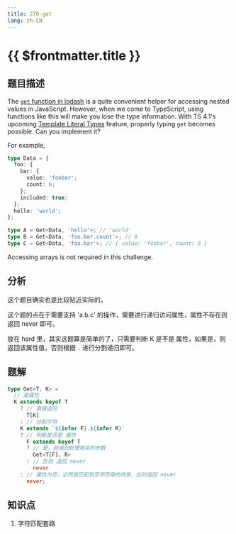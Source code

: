 ```yaml
---
title: 270-get
lang: zh-CN
---
```


# {{ $frontmatter.title }}

## 题目描述

The [`get` function in lodash](https://lodash.com/docs/4.17.15#get) is a quite convenient helper for accessing nested values in JavaScript. However, when we come to TypeScript, using functions like this will make you lose the type information. With TS 4.1's upcoming [Template Literal Types](https://devblogs.microsoft.com/typescript/announcing-typescript-4-1-beta/#template-literal-types) feature, properly typing `get` becomes possible. Can you implement it?

For example,

```ts
type Data = {
  foo: {
    bar: {
      value: 'foobar';
      count: 6;
    };
    included: true;
  };
  hello: 'world';
};

type A = Get<Data, 'hello'>; // 'world'
type B = Get<Data, 'foo.bar.count'>; // 6
type C = Get<Data, 'foo.bar'>; // { value: 'foobar', count: 6 }
```

Accessing arrays is not required in this challenge.

## 分析

这个题目确实也是比较贴近实际的。

这个题的点在于需要支持 'a.b.c' 的操作，需要进行递归访问属性，属性不存在则返回 never 即可。

放在 hard 里，其实这题算是简单的了，只需要判断 K 是不是 属性，如果是，则返回该属性值，否则根据 `.` 进行分割递归即可。

## 题解

```ts
type Get<T, K> =
  // 是属性
  K extends keyof T
    ? // 直接返回
      T[K]
    : // 分割字符
    K extends `${infer F}.${infer R}`
    ? // 判断是否是 属性
      F extends keyof T
      ? // 是，则递归处理剩余的参数
        Get<T[F], R>
      : // 否则 返回 never
        never
    : // 属性为空，必然是匹配到空字符串的场景，此时返回 never
      never;
```

## 知识点

1. 字符匹配套路
